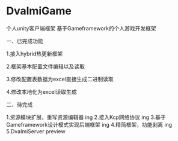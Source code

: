 # DvalmiGame
个人unity客户端框架
基于Gameframework的个人游戏开发框架

一、已完成功能

1.接入hybrid热更新框架

2.框架基本配置文件编辑以及读取

3.修改配置表数据为excel直接生成二进制读取

4.修改本地化为excel读取生成



二、待完成

1.资源模块扩展，重写资源编辑器 ing
2.接入Kcp网络协议 ing
3.基于Gameframework设计模式实现后端框架 ing
4.精简框架，功能剥离 ing
5.DvaImiServer preview

